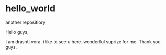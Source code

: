 # hello_world
another repositiory

Hello guys,

 I am drashti vora. i like to see u here. wonderful suprize for me.
 Thank you guys.
